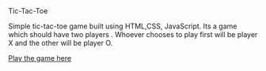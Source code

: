 ##
Tic-Tac-Toe

Simple tic-tac-toe game built using HTML,CSS, JavaScript.
Its a game which should have two players .
Whoever chooses to play first will be player X and the other will be player O.

[Play the game here](http://kavithachunduri.github.io/Tic-Tac_toe/)

